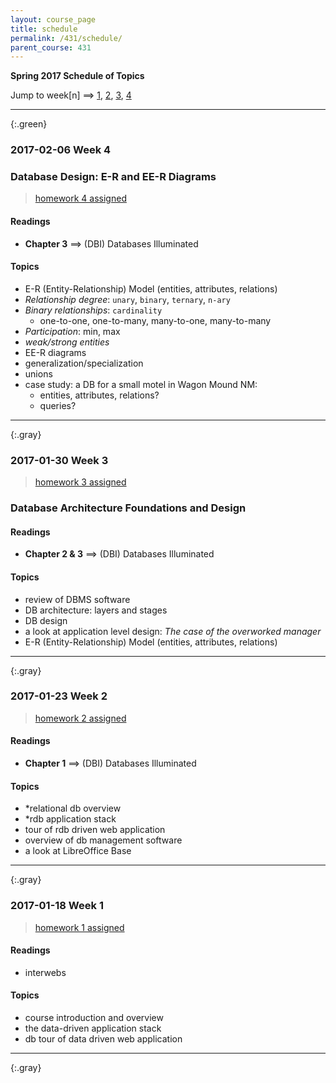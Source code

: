 ```yaml
---
layout: course_page
title: schedule
permalink: /431/schedule/
parent_course: 431
---
```


**Spring 2017 Schedule of Topics**

Jump to week[n] ==> [1](#week-1), [2](#week-2), [3](#week-3), [4](#week-4)

---

{:.green}
### 2017-02-06 Week 4 

### Database Design: E-R and EE-R Diagrams

> [homework 4 assigned](/431/hw4/)

#### Readings
- **Chapter 3** ==> (DBI) Databases Illuminated

#### Topics
- E-R (Entity-Relationship) Model (entities, attributes, relations)
- *Relationship degree*: ```unary```, ```binary```, ```ternary```, ```n-ary```
- *Binary relationships*: ```cardinality```
	* one-to-one, one-to-many, many-to-one, many-to-many
- *Participation*: min, max
- *weak/strong entities*
- EE-R diagrams
- generalization/specialization
- unions
- case study: a DB for a small motel in Wagon Mound NM:
	- entities, attributes, relations?
	- queries?

---

{:.gray}
### 2017-01-30 Week 3 

> [homework 3 assigned](/431/hw3/)

### Database Architecture Foundations and Design

#### Readings
- **Chapter 2 & 3** ==> (DBI) Databases Illuminated

#### Topics
- review of DBMS software
- DB architecture: layers and stages
- DB design
- a look at application level design: *The case of the overworked manager*
- E-R (Entity-Relationship) Model (entities, attributes, relations)

---

{:.gray}
### 2017-01-23 Week 2 

> [homework 2 assigned](/431/hw2/)

#### Readings
- **Chapter 1** ==> (DBI) Databases Illuminated

#### Topics
- *relational db overview
- *rdb application stack
- tour of rdb driven web application
- overview of db management software
- a look at LibreOffice Base

---

{:.gray}
### 2017-01-18 Week 1 

> [homework 1 assigned](/431/hw1/)


#### Readings
- interwebs

#### Topics
- course introduction and overview
- the data-driven application stack
- db tour of data driven web application

---

{:.gray}

